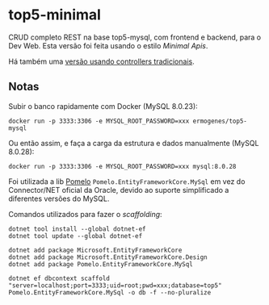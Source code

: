 # top5-minimal

CRUD completo REST na base top5-mysql, com frontend e backend, para o Dev Web. Esta versão foi feita usando o estilo _Minimal Apis_.

Há também uma [versão usando controllers tradicionais](https://github.com/ermogenes/top5).

## Notas

Subir o banco rapidamente com Docker (MySQL 8.0.23):

```
docker run -p 3333:3306 -e MYSQL_ROOT_PASSWORD=xxx ermogenes/top5-mysql
```

Ou então assim, e faça a carga da estrutura e dados manualmente  (MySQL 8.0.28):

```
docker run -p 3333:3306 -e MYSQL_ROOT_PASSWORD=xxx mysql:8.0.28
```

Foi utilizada a lib [Pomelo](https://github.com/PomeloFoundation/Pomelo.EntityFrameworkCore.MySql) `Pomelo.EntityFrameworkCore.MySql` em vez do Connector/NET oficial da Oracle, devido ao suporte simplificado a diferentes versões do MySQL.

Comandos utilizados para fazer o _scaffolding_:

```
dotnet tool install --global dotnet-ef
dotnet tool update --global dotnet-ef

dotnet add package Microsoft.EntityFrameworkCore
dotnet add package Microsoft.EntityFrameworkCore.Design
dotnet add package Pomelo.EntityFrameworkCore.MySql

dotnet ef dbcontext scaffold "server=localhost;port=3333;uid=root;pwd=xxx;database=top5" Pomelo.EntityFrameworkCore.MySql -o db -f --no-pluralize
```
